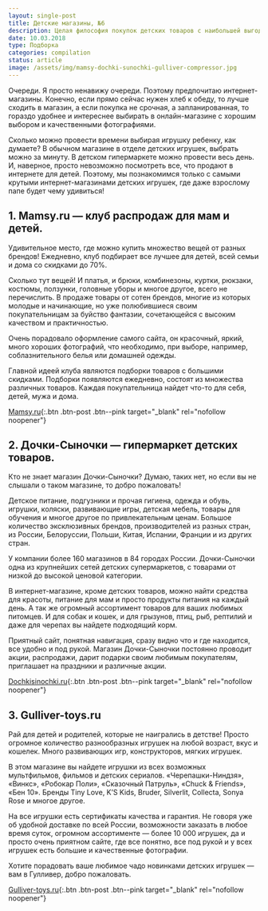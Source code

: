 ```yaml
---
layout: single-post
title: Детские магазины, №6
description: Целая философия покупок детских товаров с наибольшей выгодой для любимого чада и кошелька!
date: 10.03.2018
type: Подборка
categories: compilation
status: article
image: /assets/img/mamsy-dochki-sunochki-gulliver-compressor.jpg
---
```


<div class="post-block">

Очереди. Я просто ненавижу очереди. Поэтому предпочитаю интернет-магазины. Конечно, если прямо сейчас нужен хлеб к обеду, то лучше сходить в магазин, а если покупка не срочная, а запланированная, то гораздо удобнее и интереснее выбирать в онлайн-магазине с хорошим выбором и качественными фотографиями.

Сколько можно провести времени выбирая игрушку ребенку, как думаете? В обычном магазине в отделе детских игрушек, выбрать можно за минуту. В детском гипермаркете можно провести весь день. И, наверное, просто невозможно посмотреть все, что продают в интернете для детей. Поэтому, мы познакомимся только с самыми крутыми интернет-магазинами детских игрушек, где даже взрослому папе будет чему удивиться!

## 1. Mamsy.ru — клуб распродаж для мам и детей.

Удивительное место, где можно купить множество вещей от разных брендов! Ежедневно, клуб подбирает все лучшее для детей, всей семьи и дома со скидками до 70%.

Сколько тут вещей! И платья, и брюки, комбинезоны, куртки, рюкзаки, костюмы, ползунки, головные уборы и многое другое, всего не перечислить. В продаже товары от сотен брендов, многие из которых молодые и начинающие, но уже полюбившиеся своим покупательницам за буйство фантазии, сочетающейся с высоким качеством и практичностью.

Очень порадовало оформление самого сайта, он красочный, яркий, много хороших фотографий, что необходимо, при выборе, например, соблазнительного белья или домашней одежды.

Главной идеей клуба являются подборки товаров с большими скидками. Подборки появляются ежедневно, состоят из множества различных товаров. Каждая покупательница найдет что-то для себя, детей, мужа и дома.

[Mamsy.ru](https://mamsy.ru/){:.btn .btn-post .btn--pink target="_blank" rel="nofollow noopener"}


</div><!-- /.post-block -->

<div class="post-block">

## 2. Дочки-Сыночки — гипермаркет детских товаров.

Кто не знает магазин Дочки-Сыночки? Думаю, таких нет, но если вы не слышали о таком магазине, то добро пожаловать!

Детское питание, подгузники и прочая гигиена, одежда и обувь, игрушки, коляски, развивающие игры, детская мебель, товары для обучения и многое другое по привлекательным ценам. Большое количество эксклюзивных брендов, производителей из разных стран, из России, Белоруссии, Польши, Китая, Испании, Франции и из других стран.

У компании более 160 магазинов в 84 городах России. Дочки-Сыночки одна из крупнейших сетей детских супермаркетов, с товарами от низкой до высокой ценовой категории.

В интернет-магазине, кроме детских товаров, можно найти средства для красоты, питание для мам и просто продукты питания на каждый день. А так же огромный ассортимент товаров для ваших любимых питомцев. И для собак и кошек, и для грызунов, птиц, рыб, рептилий и даже для черепах вы найдете подходящий корм.

Приятный сайт, понятная навигация, сразу видно что и где находится, все удобно и под рукой. Магазин Дочки-Сыночки постоянно проводит акции, распродажи, дарит подарки своим любимым покупателям, приглашает на праздники и различные акции.

[Dochkisinochki.ru](http://www.dochkisinochki.ru/){:.btn .btn-post .btn--pink target="_blank" rel="nofollow noopener"}

</div><!-- /.post-block -->

<div class="post-block">

## 3. Gulliver-toys.ru

Рай для детей и родителей, которые не наигрались в детстве! Просто огромное количество разнообразных игрушек на любой возраст, вкус и кошелек. Много развивающих игр, конструкторов, мягких игрушек.

В этом магазине вы найдете игрушки из всех возможных мультфильмов, фильмов и детских сериалов. «Черепашки-Ниндзя», «Винкс», «Робокар Поли», «Сказочный Патруль», «Chuck & Friends», «Бен 10». Бренды Tiny Love, K’S Kids, Bruder, Silverlit, Collecta, Sonya Rose и многое другое.

На все игрушки есть сертификаты качества и гарантия. Не говоря уже об удобной доставке по всей России, возможности заказать в любое время суток, огромном ассортименте — более 10 000 игрушек, да и просто очень приятном сайте, где все понятно, все под рукой и у всех игрушек есть большие и качественные фотографии.

Хотите порадовать ваше любимое чадо новинками детских игрушек — вам в Гулливер, добро пожаловать.

[Gulliver-toys.ru](https://gulliver-toys.ru/){:.btn .btn-post .btn--pink target="_blank" rel="nofollow noopener"}

</div><!-- /.post-block -->